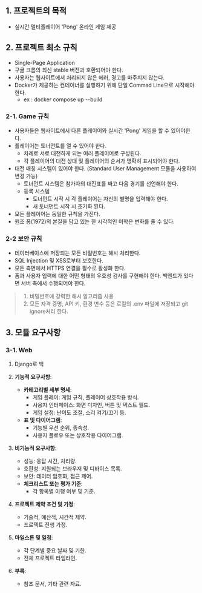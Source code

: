 ## 1. 프로젝트의 목적
- 실시간 멀티플레이어 'Pong' 온라인 게임 제공
## 2. 프로젝트 최소 규칙
- Single-Page Application
- 구글 크롬의 최신 stable 버전과 호환되어야 한다.
- 사용자는 웹사이트에서 처리되지 않은 에러, 경고를 마주치지 않는다.
- Docker가 제공하는 컨테이너를 실행하기 위해 단일 Commad Line으로 시작해야 한다.
	- ex : docker compose up --build
### 2-1. Game 규칙
- 사용자들은 웹사이트에서 다른 플레이어와 실시간 'Pong' 게임을 할 수 있어야한다.
- 플레이어는 토너먼트를 열 수 있어야 한다.
	- 차례로 서로 대전하게 되는 여러 플레이어로 구성된다.
	- 각 플레이어의 대전 상대 및 플레이어의 순서가 명확히 표시되어야 한다.
- 대전 매칭 시스템이 있어야 한다. (Standard User Management 모듈을 사용하여 변경 가능)
	- 토너먼트 시스템은 참가자의 대진표를 짜고 다음 경기를 선언해야 한다.
	- 등록 시스템
		- 토너먼트 시작 시 각 플레이어는 자신의 별명을 입력해야 한다.
		- 새 토너먼트 시작 시 초기화 된다.
- 모든 플레이어는 동일한 규칙을 가진다.
- 원조 퐁(1972)의 본질을 담고 있는 한 시각적인 미학은 변화를 줄 수 있다.
### 2-2 보안 규칙
- 데이터베이스에 저장되는 모든 비밀번호는 해시 처리한다.
- SQL Injection 및 XSS로부터 보호한다.
- 모든 측면에서 HTTPS 연결을 필수로 활성화 한다.
- 폼과 사용자 입력에 대한 어떤 형태의 우효성 검사를 구현해야 한다. 백엔드가 있다면 서버 측에서 수행되어야 한다.
> 1. 비밀번호에 강력한 해시 알고리즘 사용
> 2. 모든 자격 증명, API 키, 환경 변수 등은 로컬의 .env 파일에 저장되고 git ignore처리 한다.


## 3. 모듈 요구사항
### 3-1. Web
1. Django로 백







1. **기능적 요구사항**:
    - **카테고리별 세부 명세**:
        - 게임 플레이: 게임 규칙, 플레이어 상호작용 방식.
        - 사용자 인터페이스: 화면 디자인, 버튼 및 텍스트 필드.
        - 게임 설정: 난이도 조절, 소리 켜기/끄기 등.
    - **표 및 다이어그램**:
        - 기능별 우선 순위, 종속성.
        - 사용자 플로우 또는 상호작용 다이어그램.
2. **비기능적 요구사항**:
    - 성능: 응답 시간, 처리량.
    - 호환성: 지원되는 브라우저 및 디바이스 목록.
    - 보안: 데이터 암호화, 접근 제어.
    - **체크리스트 또는 평가 기준**:
        - 각 항목별 이행 여부 및 기준.
3. **프로젝트 제약 조건 및 가정**:
    - 기술적, 예산적, 시간적 제약.
    - 프로젝트 진행 가정.
4. **마일스톤 및 일정**:
    - 각 단계별 중요 날짜 및 기한.
    - 전체 프로젝트 타임라인.
5. **부록**:
    - 참조 문서, 기타 관련 자료.